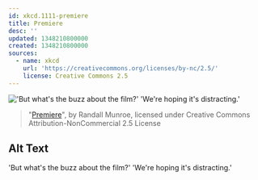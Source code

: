 ```yaml
---
id: xkcd.1111-premiere
title: Premiere
desc: ''
updated: 1348210800000
created: 1348210800000
sources:
  - name: xkcd
    url: 'https://creativecommons.org/licenses/by-nc/2.5/'
    license: Creative Commons 2.5
---
```

!['But what's the buzz about the film?' 'We're hoping it's distracting.'](https://imgs.xkcd.com/comics/premiere.png)
> "[Premiere](https://xkcd.com/1111/)", by Randall Munroe, licensed under Creative Commons Attribution-NonCommercial 2.5 License

## Alt Text
'But what's the buzz about the film?' 'We're hoping it's distracting.'
